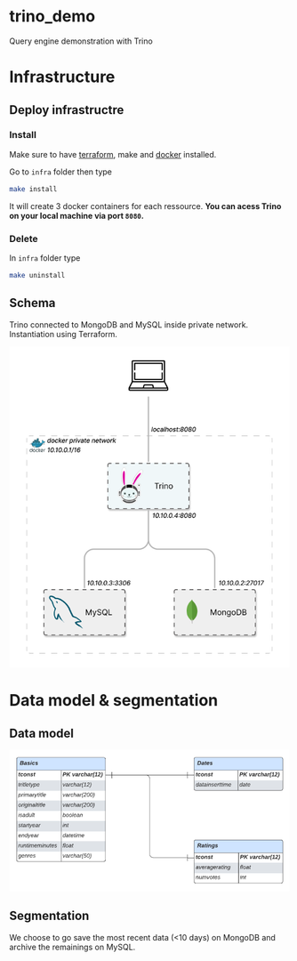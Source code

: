 # trino_demo
Query engine demonstration with Trino

# Infrastructure 

## Deploy infrastructre

### Install

Make sure to have [terraform](https://developer.hashicorp.com/terraform/downloads?product_intent=terraform), make and [docker](https://www.docker.com) installed.

Go to `infra` folder then type 

```bash
make install
```

It will create 3 docker containers for each ressource. **You can acess Trino on your local machine via port `8080`.**

### Delete

In `infra` folder type
```bash
make uninstall
```

## Schema

Trino connected to MongoDB and MySQL inside private network. Instantiation using Terraform.

![infra](img/infra.png)

# Data model & segmentation

## Data model

![data model](img/datamodel.png)

## Segmentation

We choose to go save the most recent data (<10 days) on MongoDB and archive the remainings on MySQL.